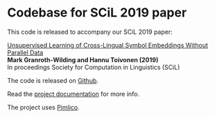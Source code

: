Codebase for SCiL 2019 paper
============================

This code is released to accompany our SCiL 2019 paper:
 
[Unsupervised Learning of Cross-Lingual Symbol Embeddings Without Parallel Data](https://mark.granroth-wilding.co.uk/papers/unsup_symbol/)  
**Mark Granroth-Wilding and Hannu Toivonen (2019)**  
In proceedings Society for Computation in Linguistics (SCiL)

The code is released on [Github](https://github.com/markgw/xsym).

Read the [project documentation](https://xsym.readthedocs.io/) for more info.

The project uses [Pimlico](http://pimlico.readthedocs.io).
